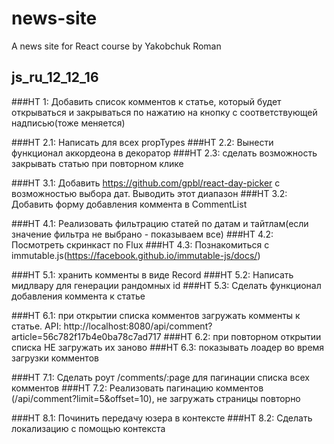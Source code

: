 # news-site
A news site for React course by Yakobchuk Roman

## js_ru_12_12_16

###HT 1: Добавить список комментов к статье, который будет открываться и закрываться по нажатию на кнопку с соответствующей надписью(тоже меняется)

###HT 2.1: Написать для всех propTypes
###HT 2.2: Вынести функционал аккордеона в декоратор
###HT 2.3: сделать возможность закрывать статью при повторном клике

###HT 3.1: Добавить https://github.com/gpbl/react-day-picker с возможностью выбора дат. Выводить этот диапазон
###HT 3.2: Добавить форму добавления коммента в CommentList

###HT 4.1: Реализовать фильтрацию статей по датам и тайтлам(если значение фильтра не выбрано - показываем все)
###HT 4.2: Посмотреть скринкаст по Flux
###HT 4.3: Познакомиться с immutable.js(https://facebook.github.io/immutable-js/docs/)

###HT 5.1: хранить комменты в виде Record
###HT 5.2: Написать мидлвару для генерации рандомных id
###HT 5.3: Сделать функционал добавления коммента к статье

###HT 6.1: при открытии списка комментов загружать комменты к статье. API: http://localhost:8080/api/comment?article=56c782f17b4e0ba78c7ad717
###HT 6.2: при повторном открытии списка НЕ загружать их заново
###HT 6.3: показывать лоадер во время загрузки комментов

###HT 7.1: Сделать роут /comments/:page для пагинации списка всех комментов
###HT 7.2: Реализовать пагинацию комментов (/api/comment?limit=5&offset=10), не загружать страницы повторно

###HT 8.1: Починить передачу юзера в контексте
###HT 8.2: Сделать локализацию с помощью контекста